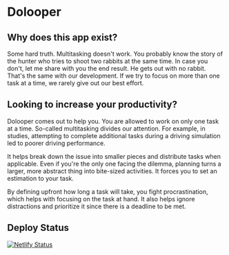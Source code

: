 # Dolooper

## Why does this app exist?

Some hard truth. Multitasking doesn't work. You probably know the story of the hunter who tries to shoot two rabbits at the same time. In case you don't, let me share with you the end result. He gets out with no rabbit. That's the same with our development. If we try to focus on more than one task at a time, we rarely give out our best effort.

## Looking to increase your productivity?

Dolooper comes out to help you. You are allowed to work on only one task at a time. So-called multitasking divides our attention. For example, in studies, attempting to complete additional tasks during a driving simulation led to poorer driving performance.

It helps break down the issue into smaller pieces and distribute tasks when applicable. Even if you're the only one facing the dilemma, planning turns a larger, more abstract thing into bite-sized activities. It forces you to set an estimation to your task.

By defining upfront how long a task will take, you fight procrastination, which helps with focusing on the task at hand. It also helps ignore distractions and prioritize it since there is a deadline to be met.

## Deploy Status

[![Netlify Status](https://api.netlify.com/api/v1/badges/7850deb9-d846-4a0f-a4a8-3d358c40e2e3/deploy-status)](https://app.netlify.com/sites/doloper/deploys)
